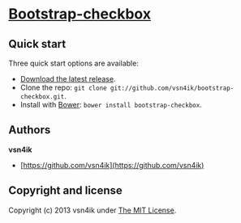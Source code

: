 # [Bootstrap-checkbox](http://vsn4ik.github.io/bootstrap-checkbox)

## Quick start

Three quick start options are available:

* [Download the latest release](https://github.com/vsn4ik/bootstrap-checkbox/releases/tag/v1.0.0).
* Clone the repo: `git clone git://github.com/vsn4ik/bootstrap-checkbox.git`.
* Install with [Bower](http://bower.io): `bower install bootstrap-checkbox`.

## Authors

**vsn4ik**

+ [https://github.com/vsn4ik](https://github.com/vsn4ik)

## Copyright and license

Copyright (c) 2013 vsn4ik under [The MIT License](LICENSE).
